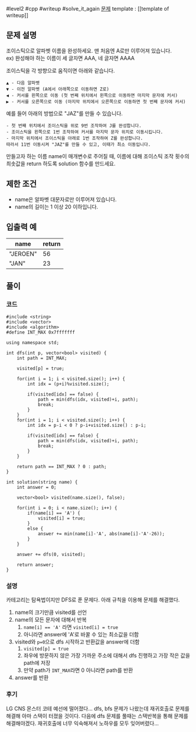 
#level2 #cpp #writeup #solve_it_again
[문제](https://school.programmers.co.kr/learn/courses/30/lessons/42860#)
template : [[template of writeup]]

## 문제 설명

조이스틱으로 알파벳 이름을 완성하세요. 맨 처음엔 A로만 이루어져 있습니다.  
ex) 완성해야 하는 이름이 세 글자면 AAA, 네 글자면 AAAA

조이스틱을 각 방향으로 움직이면 아래와 같습니다.

```
▲ - 다음 알파벳
▼ - 이전 알파벳 (A에서 아래쪽으로 이동하면 Z로)
◀ - 커서를 왼쪽으로 이동 (첫 번째 위치에서 왼쪽으로 이동하면 마지막 문자에 커서)
▶ - 커서를 오른쪽으로 이동 (마지막 위치에서 오른쪽으로 이동하면 첫 번째 문자에 커서)
```

예를 들어 아래의 방법으로 "JAZ"를 만들 수 있습니다.

```
- 첫 번째 위치에서 조이스틱을 위로 9번 조작하여 J를 완성합니다.
- 조이스틱을 왼쪽으로 1번 조작하여 커서를 마지막 문자 위치로 이동시킵니다.
- 마지막 위치에서 조이스틱을 아래로 1번 조작하여 Z를 완성합니다.
따라서 11번 이동시켜 "JAZ"를 만들 수 있고, 이때가 최소 이동입니다.
```

만들고자 하는 이름 name이 매개변수로 주어질 때, 이름에 대해 조이스틱 조작 횟수의 최솟값을 return 하도록 solution 함수를 만드세요.

## 제한 조건

- name은 알파벳 대문자로만 이루어져 있습니다.
- name의 길이는 1 이상 20 이하입니다.

## 입출력 예

| name     | return |
| -------- | ------ |
| "JEROEN" | 56     |
| "JAN"    | 23     |

## 풀이

### 코드

```
#include <string>
#include <vector>
#include <algorithm>
#define INT_MAX 0x7fffffff

using namespace std;

int dfs(int p, vector<bool> visited) {
    int path = INT_MAX;
    
    visited[p] = true;
    
    for(int i = 1; i < visited.size(); i++) {
        int idx = (p+i)%visited.size();
        
        if(visited[idx] == false) {
            path = min(dfs(idx, visited)+i, path);
            break;
        }
    }
    for(int i = 1; i < visited.size(); i++) {
        int idx = p-i < 0 ? p-i+visited.size() : p-i;
        
        if(visited[idx] == false) {
            path = min(dfs(idx, visited)+i, path);
            break;
        }
    }
    
    return path == INT_MAX ? 0 : path;
}

int solution(string name) {
    int answer = 0;
    
    vector<bool> visited(name.size(), false);
    
    for(int i = 0; i < name.size(); i++) {
        if(name[i] == 'A') {
            visited[i] = true;
        }
        else {
            answer += min(name[i]-'A', abs(name[i]-'A'-26));
        }
    }
    
    answer += dfs(0, visited);
    
    return answer;
}

```

### 설명

카테고리는 탐욕법이지만 DFS로 푼 문제다. 아래 규칙을 이용해 문제를 해결했다.

1. name의 크기만큼 visited를 선언
2. name의 모든 문자에 대해서 반복
	1. `name[i] == 'A'` 라면 `visited[i] = true`  
	2. 아니라면 answer에 'A'로 바꿀 수 있는 최소값을 더함
3. visited와 `p=0`으로 dfs 시작하고 반환값을 answer에 더함
	1. `visited[p] = true`
	2. 좌우에 방문하지 않은 가장 가까운 주소에 대해서 dfs 진행하고 가장 작은 값을 path에 저장
	3. 만약 path가 `INT_MAX`라면 0 아니라면 path를 반환
4. answer를 반환

### 후기

LG CNS 몬스터 코테 예선에 떨어졌다... dfs, bfs 문제가 나왔는데 재귀호출로 문제를 해결해 아마 스택이 터졌을 것이다. 다음에 dfs 문제를 풀때는 스택반복을 통해 문제를 해결해야겠다. 재귀호출에 너무 익숙해져서 노하우를 모두 잊어버렸다...

